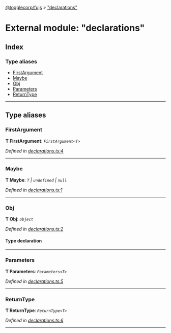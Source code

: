 [@togglecorp/fujs](../README.md) > ["declarations"](../modules/_declarations_.md)

# External module: "declarations"

## Index

### Type aliases

* [FirstArgument](_declarations_.md#firstargument)
* [Maybe](_declarations_.md#maybe)
* [Obj](_declarations_.md#obj)
* [Parameters](_declarations_.md#parameters)
* [ReturnType](_declarations_.md#returntype)

---

## Type aliases

<a id="firstargument"></a>

###  FirstArgument

**Ƭ FirstArgument**: *`FirstArgument<T>`*

*Defined in [declarations.ts:4](https://github.com/toggle-corp/fujs/blob/ade87ee/src/declarations.ts#L4)*

___
<a id="maybe"></a>

###  Maybe

**Ƭ Maybe**: *`T` \| `undefined` \| `null`*

*Defined in [declarations.ts:1](https://github.com/toggle-corp/fujs/blob/ade87ee/src/declarations.ts#L1)*

___
<a id="obj"></a>

###  Obj

**Ƭ Obj**: *`object`*

*Defined in [declarations.ts:2](https://github.com/toggle-corp/fujs/blob/ade87ee/src/declarations.ts#L2)*

#### Type declaration

[key: `string`]: `T`

___
<a id="parameters"></a>

###  Parameters

**Ƭ Parameters**: *`Parameters<T>`*

*Defined in [declarations.ts:5](https://github.com/toggle-corp/fujs/blob/ade87ee/src/declarations.ts#L5)*

___
<a id="returntype"></a>

###  ReturnType

**Ƭ ReturnType**: *`ReturnType<T>`*

*Defined in [declarations.ts:6](https://github.com/toggle-corp/fujs/blob/ade87ee/src/declarations.ts#L6)*

___


